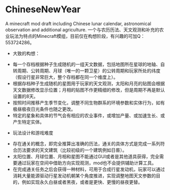 # ChineseNewYear
A minecraft mod draft including Chinese lunar calendar, astronomical observation and additional agriculture.
一个与农历历法、天文观测和补充的农业玩法为特点的Minecraft模组，目前仅在构想阶段，有兴趣的可加Q：553724286。


* 大致的构想：
+ 每一个存档根据种子生成随机的一组天文数据，包括地图所在星球的地轴、自转周期、公转周期、月球（唯一的一颗卫星）的公转周期和玩家所处的纬度（假设行星非常巨大，整个存档都在同一个维度上）。
+ 根据存档种子生成随机的星图用于玩家的天文观测，太阳和月亮的贴图会根据天文数据修改显示位置；月相的贴图不作更精细的修改，但是周期不再是默认设置的8天。
+ 按照时间推移产生季节变化，调整不同生物群系的环境参数和实体行为，如有极昼极夜日光条件也随之更改。
+ 特定的星象和具体的节气会有相应的农业事件，或增加产量、或加速生长、或产生特定实体。

* 玩法设计和游戏难度
+ 存在通关的概念，即完全推算出准确的历法，通关的具体方式是完成一系列符合历法要求的天文建筑（比较初级的一个建筑例如日晷）。
+ 太阳位置、月球位置、月相和星图不能通过GUI或者是其他道具获得，完全需要通过玩家在空间中借助方向实现观测，mod也不会提供辅助计算工具。
+ 在完成通关任务之后会获得一种材料，可用于合成行星发动机，玩家可以通过消耗大量能源驱动行星发动机朝某个角度推进，实现调整地图天文参数的目的，例如实现永久白昼或者黑夜，或者是更快、更慢的昼夜更替。

